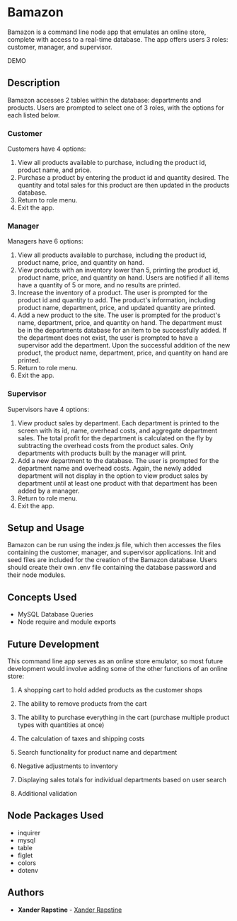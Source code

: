 # Bamazon

Bamazon is a command line node app that emulates an online store, complete with access to a real-time database. The app offers users 3 roles: customer, manager, and supervisor.

DEMO


## Description

Bamazon accesses 2 tables within the database: departments and products. Users are prompted to select one of 3 roles, with the options for each listed below.

### Customer

Customers have 4 options:

1. View all products available to purchase, including the product id, product name, and price.
2. Purchase a product by entering the product id and quantity desired. The quantity and total sales for this product are then updated in the products database.
3. Return to role menu.
4. Exit the app.

### Manager

Managers have 6 options:

1. View all products available to purchase, including the product id, product name, price, and quantity on hand.
2. View products with an inventory lower than 5, printing the product id, product name, price, and quantity on hand. Users are notified if all items have a quantity of 5 or more, and no results are printed.
3. Increase the inventory of a product. The user is prompted for the product id and quantity to add. The product's information, including product name, department, price, and updated quantity are printed.
4. Add a new product to the site. The user is prompted for the product's name, department, price, and quantity on hand. The department must be in the departments database for an item to be successfully added. If the department does not exist, the user is prompted to have a supervisor add the department. Upon the successful addition of the new product, the product name, department, price, and quantity on hand are printed.
5. Return to role menu.
6. Exit the app.

### Supervisor

Supervisors have 4 options:

1. View product sales by department. Each department is printed to the screen with its id, name, overhead costs, and aggregate department sales. The total profit for the department is calculated on the fly by subtracting the overhead costs from the product sales. Only departments with products built by the manager will print.
2. Add a new department to the database. The user is prompted for the department name and overhead costs. Again, the newly added department will not display in the option to view product sales by department until at least one product with that department has been added by a manager.
3. Return to role menu.
4. Exit the app.


## Setup and Usage

Bamazon can be run using the index.js file, which then accesses the files containing the customer, manager, and supervisor applications. Init and seed files are included for the creation of the Bamazon database. Users should create their own .env file containing the database password and their node modules.


## Concepts Used

- MySQL Database Queries
- Node require and module exports


## Future Development

This command line app serves as an online store emulator, so most future development would involve adding some of the other functions of an online store:

1. A shopping cart to hold added products as the customer shops

2. The ability to remove products from the cart

3. The ability to purchase everything in the cart (purchase multiple product types with quantities at once)

4. The calculation of taxes and shipping costs

5. Search functionality for product name and department

6. Negative adjustments to inventory

7. Displaying sales totals for individual departments based on user search

8. Additional validation


## Node Packages Used

- inquirer
- mysql
- table
- figlet
- colors
- dotenv


## Authors

- **Xander Rapstine** - [Xander Rapstine](https://github.com/Xandromus)